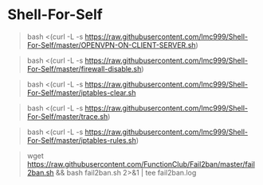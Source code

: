 # Shell-For-Self

> bash <(curl -L -s https://raw.githubusercontent.com/lmc999/Shell-For-Self/master/OPENVPN-ON-CLIENT-SERVER.sh)


> bash <(curl -L -s https://raw.githubusercontent.com/lmc999/Shell-For-Self/master/firewall-disable.sh)

> bash <(curl -L -s https://raw.githubusercontent.com/lmc999/Shell-For-Self/master/iptables-clear.sh

> bash <(curl -L -s https://raw.githubusercontent.com/lmc999/Shell-For-Self/master/trace.sh)

> bash <(curl -L -s https://raw.githubusercontent.com/lmc999/Shell-For-Self/master/iptables-rules.sh)

> wget https://raw.githubusercontent.com/FunctionClub/Fail2ban/master/fail2ban.sh && bash fail2ban.sh 2>&1 | tee fail2ban.log
